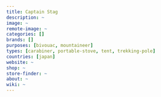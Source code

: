 ```yaml
---
title: Captain Stag
description: ~
image: ~
remote-image: ~
categories: []
brands: []
purposes: [bivouac, mountaineer]
types: [carabiner, portable-stove, tent, trekking-pole]
countries: [japan]
website: ~
shop: ~
store-finder: ~
about: ~
wiki: ~
---
```

